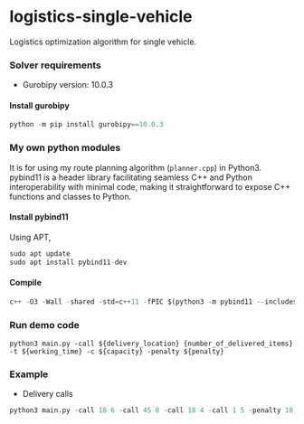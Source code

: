 # logistics-single-vehicle
Logistics optimization algorithm for single vehicle.

### Solver requirements
* Gurobipy version: 10.0.3
#### Install gurobipy
```python
python -m pip install gurobipy==10.0.3
```

### My own python modules
It is for using my route planning algorithm (```planner.cpp```) in Python3. 
pybind11 is a header library facilitating seamless C++ and Python interoperability with minimal code, 
making it straightforward to expose C++ functions and classes to Python.
#### Install pybind11
Using APT,
```python
sudo apt update
sudo apt install pybind11-dev
```
#### Compile
```python
c++ -O3 -Wall -shared -std=c++11 -fPIC $(python3 -m pybind11 --includes) astar.h astar.cpp planner.cpp -o planner.so
```

### Run demo code
```pyton
python3 main.py -call ${delivery_location} {number_of_delivered_items} -t ${working_time} -c ${capacity} -penalty ${penalty}
```

### Example
* Delivery calls

```python
python3 main.py -call 18 6 -call 45 8 -call 18 4 -call 1 5 -penalty 10
```
